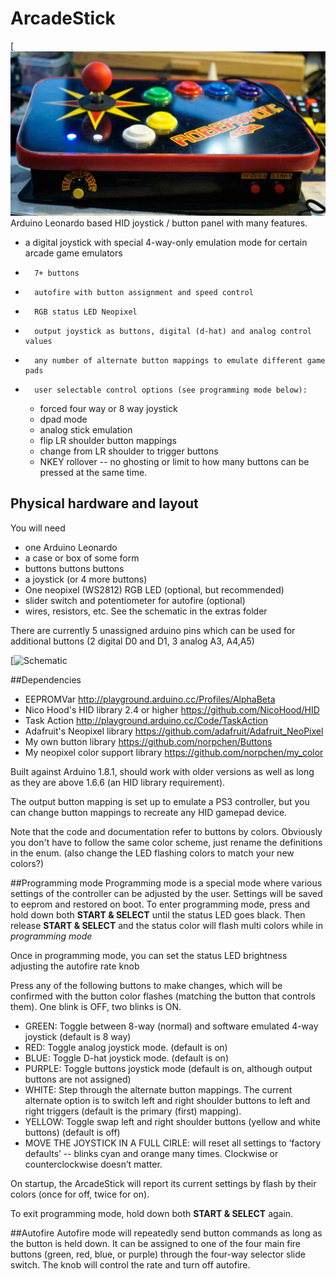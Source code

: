 # ArcadeStick
[![ArcadeStick Finished Photo](https://github.com/norpchen/ArcadeStick/blob/master/Extras/photo%20of%20finished%20ArcadeStick.jpg)
Arduino Leonardo based HID joystick / button panel with many features.
*	a digital joystick with special 4-way-only emulation mode for certain arcade game emulators
*		7+ buttons
*		autofire with button assignment and speed control
*		RGB status LED Neopixel
*		output joystick as buttons, digital (d-hat) and analog control values 
*		any number of alternate button mappings to emulate different game pads
*		user selectable control options (see programming mode below):
	* forced four way or 8 way joystick	
	* dpad mode
	* analog stick emulation
	* flip LR shoulder button mappings
	* change from LR shoulder to trigger buttons
	* NKEY rollover -- no ghosting or limit to how many buttons can be pressed at the same time.

## Physical hardware and layout
You will need 
* one Arduino Leonardo 
* a case or box of some form
* buttons buttons buttons
* a joystick (or 4 more buttons)
* One neopixel (WS2812) RGB LED (optional, but recommended)
* slider switch and potentiometer for autofire (optional)
* wires, resistors, etc. See the schematic in the extras folder

There are currently 5 unassigned arduino pins which can be used for additional buttons (2 digital D0 and D1, 3 analog A3, A4,A5)


[![Schematic](https://github.com/norpchen/ArcadeStick/blob/master/Extras/schematic.png)


##Dependencies
* 	EEPROMVar http://playground.arduino.cc/Profiles/AlphaBeta 
* 	Nico Hood's HID library 2.4 or higher https://github.com/NicoHood/HID
* 	Task Action http://playground.arduino.cc/Code/TaskAction
*	Adafruit's Neopixel library https://github.com/adafruit/Adafruit_NeoPixel
*	My own button library https://github.com/norpchen/Buttons
*	My neopixel color support library https://github.com/norpchen/my_color

Built against Arduino 1.8.1, should work with older versions as well as long as they are above 1.6.6 (an HID library requirement). 

The output button mapping is set up to emulate a PS3 controller, but you can change button mappings to recreate any HID gamepad device.

Note that the code and documentation refer to buttons by colors. Obviously you don't have to follow the same color scheme, just rename the definitions in the enum. (also change the LED flashing colors to match your new colors?)

##Programming mode
Programming mode is a special mode where various settings of the controller can be adjusted by the user. Settings will be saved to eeprom and restored on boot.
To enter programming mode, press and hold down both **START & SELECT** until the status LED goes black. Then release **START & SELECT** and the status color will flash multi colors while in _programming mode_ 

Once in programming mode, you can set the status LED brightness adjusting the autofire rate knob

Press any of the following buttons to make changes, which will be confirmed with the button color flashes (matching the button that controls them).  One blink is OFF, two blinks is ON.
*	GREEN:  Toggle between 8-way (normal) and software emulated 4-way joystick (default is 8 way)
*	RED: 	Toggle analog joystick mode.  (default is on)
*	BLUE: 	Toggle D-hat joystick mode.  (default is on)
*	PURPLE: Toggle buttons joystick mode (default is on, although output buttons are not assigned)
*	WHITE: Step through the alternate button mappings.  The current alternate option is to switch left and right shoulder buttons to left and right triggers (default is the primary (first) mapping). 
*	YELLOW: Toggle swap left and right shoulder buttons (yellow and white buttons) (default is off) 
*	MOVE THE JOYSTICK IN A FULL CIRLE: will reset all settings to ‘factory defaults’  -- blinks cyan and orange many times.  Clockwise or counterclockwise doesn’t matter.

On startup, the ArcadeStick will report its current settings by flash by their colors (once for off, twice for on).

To exit programming mode, hold down both **START & SELECT** again.

##Autofire
Autofire mode will repeatedly send button commands as long as the button is held down. It can be assigned to one of the four main fire buttons (green, red, blue, or purple) through the four-way selector slide switch.  The knob will control the rate and turn off autofire.
